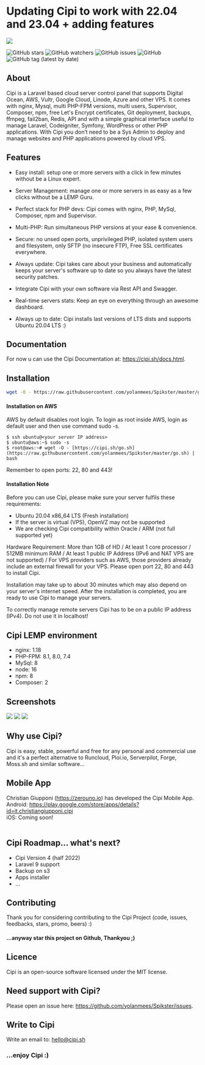 <h1>Updating Cipi to work with 22.04 and 23.04 + adding features</h1>


<img src="https://github.com/andreapollastri/cipi/blob/master/utility/design/banner.png?raw=true">

![GitHub stars](https://img.shields.io/github/stars/andreapollastri/cipi?style=social)
![GitHub watchers](https://img.shields.io/github/watchers/andreapollastri/cipi?style=social)
![GitHub issues](https://img.shields.io/github/issues/andreapollastri/cipi)
![GitHub](https://img.shields.io/github/license/andreapollastri/cipi)
![GitHub tag (latest by date)](https://img.shields.io/github/v/tag/andreapollastri/cipi?label=version)

## About
Cipi is a Laravel based cloud server control panel that supports Digital Ocean, AWS, Vultr, Google Cloud, Linode, Azure and other VPS. It comes with nginx, Mysql, multi PHP-FPM versions, multi users, Supervisor, Composer, npm, free Let's Encrypt certificates, Git deployment, backups, ffmpeg, fail2ban, Redis, API and with a simple graphical interface useful to manage Laravel, Codeigniter, Symfony, WordPress or other PHP applications. With Cipi you don’t need to be a Sys Admin to deploy and manage websites and PHP applications powered by cloud VPS.

## Features
- Easy install: setup one or more servers with a click in few minutes without be a Linux expert.

- Server Management: manage one or more servers in as easy as a few clicks without be a LEMP Guru.

- Perfect stack for PHP devs: Cipi comes with nginx, PHP, MySql, Composer, npm and Supervisor.

- Multi-PHP: Run simultaneous PHP versions at your ease & convenience.

- Secure: no unsed open ports, unprivileged PHP, isolated system users and filesystem, only SFTP (no insecure FTP), Free SSL certificates everywhere.

- Always update: Cipi takes care about your business and automatically keeps your server's software up to date so you always have the latest security patches.

- Integrate Cipi with your own software via Rest API and Swagger.

- Real-time servers stats: Keep an eye on everything through an awesome dashboard.

- Always up to date: Cipi installs last versions of LTS dists and supports Ubuntu 20.04 LTS :)


## Documentation
For now u can use the Cipi Documentation at: https://cipi.sh/docs.html.

## Installation
```bash
wget -O - https://raw.githubusercontent.com/yolanmees/Spikster/master/go.sh | bash
```
#### Installation on AWS
AWS by default disables root login. To login as root inside AWS, login as default user and then use command sudo -s.

```
$ ssh ubuntu@<your server IP address>
$ ubuntu@aws:~$ sudo -s
$ root@aws:~# wget -O - [https://cipi.sh/go.sh](https://raw.githubusercontent.com/yolanmees/Spikster/master/go.sh) | bash
```
Remember to open ports: 22, 80 and 443!

#### Installation Note
Before you can use Cipi, please make sure your server fulfils these requirements:

- Ubuntu 20.04 x86_64 LTS (Fresh installation)
- If the server is virtual (VPS), OpenVZ may not be supported
- We are checking Cipi compatibility within Oracle / ARM (not full supported yet)

Hardware Requirement: More than 1GB of HD / At least 1 core processor / 512MB minimum RAM / At least 1 public IP  Address (IPv6 and NAT VPS are not supported) / For VPS providers such as AWS, those providers already include an external firewall for your VPS. Please open port 22, 80 and 443 to install Cipi.

Installation may take up to about 30 minutes which may also depend on your server's internet speed. After the installation is completed, you are ready to use Cipi to manage your servers.

To correctly manage remote servers Cipi has to be on a public IP address (IPv4). Do not use it in localhost!

## Cipi LEMP environment
- nginx: 1.18
- PHP-FPM: 8.1, 8.0, 7.4
- MySql: 8
- node: 16
- npm: 8
- Composer: 2

## Screenshots

<img src="https://cipi.sh/assets/images/docs/dashboard.png"> 

<img src="https://cipi.sh/assets/images/docs/server.png"> 

<img src="https://cipi.sh/assets/images/docs/site.png"> 

## Why use Cipi?
Cipi is easy, stable, powerful and free for any personal and commercial use and it's a perfect alternative to Runcloud, Ploi.io, Serverpilot, Forge, Moss.sh and similar software...

## Mobile App
Christian Giupponi (https://zerouno.io) has developed the Cipi Mobile App.<br>
Android: https://play.google.com/store/apps/details?id=it.christiangiupponi.cipi<br>
iOS: Coming soon!<br><br>

## Cipi Roadmap... what's next? 
- Cipi Version 4 (half 2022)
- Laravel 9 support
- Backup on s3
- Apps installer
- ...

## Contributing
Thank you for considering contributing to the Cipi Project (code, issues, feedbacks, stars, promo, beers) :)

#### ...anyway star this project on Github, Thankyou ;)

## Licence
Cipi is an open-source software licensed under the MIT license.

## Need support with Cipi?
Please open an issue here: https://github.com/yolanmees/Spikster/issues.

## Write to Cipi
Write an email to: hello@cipi.sh

### ...enjoy Cipi :)
